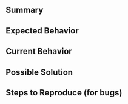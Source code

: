 ## Summary

## Expected Behavior

## Current Behavior

## Possible Solution

<!--- Not obligatory, but suggest a fix/reason for the bug, -->
<!--- or ideas how to implement the addition or change -->

## Steps to Reproduce (for bugs)

